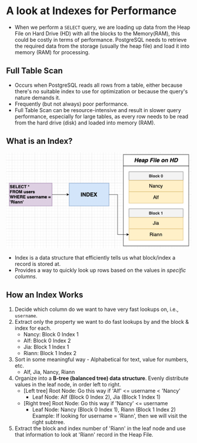 # A look at Indexes for Performance

- When we perform a `SELECT` query, we are loading up data from the Heap File on Hard Drive (HD) with all the blocks to the Memory(RAM), this could be costly in terms of performance. PostgreSQL needs to retrieve the required data from the storage (usually the heap file) and load it into memory (RAM) for processing.

## Full Table Scan

- Occurs when PostgreSQL reads all rows from a table, either because there's no suitable index to use for optimization or because the query's nature demands it.
- Frequently (but not always) poor performance.
- Full Table Scan can be resource-intensive and result in slower query performance, especially for large tables, as every row needs to be read from the hard drive (disk) and loaded into memory (RAM).

## What is an Index?

<img src="../pics/indexing.png" />

- Index is a data structure that efficiently tells us what block/index a record is stored at.
- Provides a way to quickly look up rows based on the values in *specific columns*.

## How an Index Works

1. Decide which column do we want to have very fast lookups on, i.e., `username`.
2. Extract only the property we want to do fast lookups by and the block & index for each.
    - Nancy: Block 0 Index 1
    - Alf: Block 0 Index 2
    - Jia: Block 1 Index 1
    - Riann: Block 1 Index 2
3. Sort in some meaningful way - Alphabetical for text, value for numbers, etc.
    - Alf, Jia, Nancy, Riann
4. Organize into a **B-tree (balanced tree) data structure**. Evenly distribute values in the leaf node, in order left to right.
    - [Left tree] Root Node: Go this way if 'Alf' <= username < 'Nancy'
        - Leaf Node: Alf (Block 0 Index 2), Jia (Block 1 Index 1)
    - [Right tree] Root Node: Go this way if 'Nancy' <= username
        - Leaf Node: Nancy (Block 0 Index 1), Riann (Block 1 Index 2)
    Example: If looking for username = 'Riann', then we will visit the right subtree.
5. Extract the block and index number of 'Riann' in the leaf node and use that information to look at 'Riann' record in the Heap File.